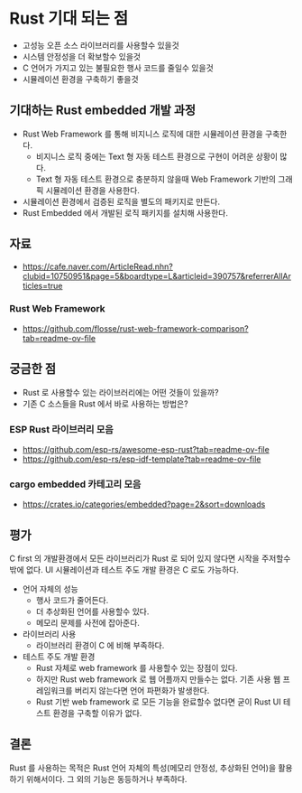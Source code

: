 # Rust 기대 되는 점
- 고성능 오픈 소스 라이브러리를 사용할수 있을것
- 시스템 안정성을 더 확보할수 있을것
- C 언어가 가지고 있는 불필요한 행사 코드를 줄일수 있을것
- 시뮬레이션 환경을 구축하기 좋을것

## 기대하는 Rust embedded 개발 과정
- Rust Web Framework 를 통해 비지니스 로직에 대한 시뮬레이션 환경을 구축한다.
  - 비지니스 로직 중에는 Text 형 자동 테스트 환경으로 구현이 어려운 상황이 많다.
  - Text 형 자동 테스트 환경으로 충분하지 않을때 Web Framework 기반의 그래픽 시뮬레이션 환경을 사용한다.
- 시뮬레이션 환경에서 검증된 로직을 별도의 패키지로 만든다.
- Rust Embedded 에서 개발된 로직 패키지를 설치해 사용한다.

## 자료
- https://cafe.naver.com/ArticleRead.nhn?clubid=10750951&page=5&boardtype=L&articleid=390757&referrerAllArticles=true

### Rust Web Framework
- https://github.com/flosse/rust-web-framework-comparison?tab=readme-ov-file

## 궁금한 점
- Rust 로 사용할수 있는 라이브러리에는 어떤 것들이 있을까?
- 기존 C 소스들을 Rust 에서 바로 사용하는 방법은?

### ESP Rust 라이브러리 모음
- https://github.com/esp-rs/awesome-esp-rust?tab=readme-ov-file
- https://github.com/esp-rs/esp-idf-template?tab=readme-ov-file

### cargo embedded 카테고리 모음
- https://crates.io/categories/embedded?page=2&sort=downloads

## 평가
C first 의 개발환경에서 모든 라이브러리가 Rust 로 되어 있지 않다면 시작을 주저할수 밖에 없다.
UI 시뮬레이션과 테스트 주도 개발 환경은 C 로도 가능하다.

- 언어 자체의 성능
  - 행사 코드가 줄어든다.
  - 더 추상화된 언어를 사용할수 있다.
  - 메모리 문제를 사전에 잡아준다.
- 라이브러리 사용
  - 라이브러리 환경이 C 에 비해 부족하다.
- 테스트 주도 개발 환경
  - Rust 자체로 web framework 를 사용할수 있는 장점이 있다.
  - 하지만 Rust web framework 로 웹 어플까지 만들수는 없다. 기존 사용 웹 프레임워크를 버리지 않는다면 언어 파편화가 발생한다.
  - Rust 기반 web framework 로 모든 기능을 완료할수 없다면 굳이 Rust UI 테스트 환경을 구축할 이유가 없다.
 
## 결론
Rust 를 사용하는 목적은 Rust 언어 자체의 특성(메모리 안정성, 추상화된 언어)을 활용하기 위해서이다.
그 외의 기능은 동등하거나 부족하다.
